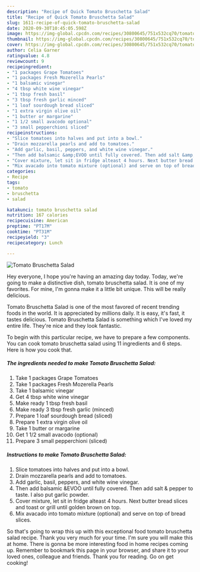 ```yaml
---
description: "Recipe of Quick Tomato Bruschetta Salad"
title: "Recipe of Quick Tomato Bruschetta Salad"
slug: 1611-recipe-of-quick-tomato-bruschetta-salad
date: 2020-09-30T10:45:05.598Z
image: https://img-global.cpcdn.com/recipes/30800645/751x532cq70/tomato-bruschetta-salad-recipe-main-photo.jpg
thumbnail: https://img-global.cpcdn.com/recipes/30800645/751x532cq70/tomato-bruschetta-salad-recipe-main-photo.jpg
cover: https://img-global.cpcdn.com/recipes/30800645/751x532cq70/tomato-bruschetta-salad-recipe-main-photo.jpg
author: Celia Garner
ratingvalue: 4.8
reviewcount: 9
recipeingredient:
- "1 packages Grape Tomatoes"
- "1 packages Fresh Mozerella Pearls"
- "1 balsamic vinegar"
- "4 tbsp white wine vinegar"
- "1 tbsp fresh basil"
- "3 tbsp fresh garlic minced"
- "1 loaf sourdough bread sliced"
- "1 extra virgin olive oil"
- "1 butter or margarine"
- "1 1/2 small avacodo optional"
- "3 small pepperchioni sliced"
recipeinstructions:
- "Slice tomatoes into halves and put into a bowl."
- "Drain mozzarella pearls and add to tomatoes."
- "Add garlic, basil, peppers, and white wine vinegar."
- "Then add balsamic &amp;EVOO until fully covered. Then add salt &amp; pepper to taste. I also put garlic powder."
- "Cover mixture, let sit in fridge alteast 4 hours. Next butter bread slices and toast or grill until golden brown on top."
- "Mix avacado into tomato mixture (optional) and serve on top of bread slices."
categories:
- Recipe
tags:
- tomato
- bruschetta
- salad

katakunci: tomato bruschetta salad 
nutrition: 167 calories
recipecuisine: American
preptime: "PT17M"
cooktime: "PT31M"
recipeyield: "3"
recipecategory: Lunch

---
```



![Tomato Bruschetta Salad](https://img-global.cpcdn.com/recipes/30800645/751x532cq70/tomato-bruschetta-salad-recipe-main-photo.jpg)

Hey everyone, I hope you're having an amazing day today. Today, we're going to make a distinctive dish, tomato bruschetta salad. It is one of my favorites. For mine, I'm gonna make it a little bit unique. This will be really delicious.

Tomato Bruschetta Salad is one of the most favored of recent trending foods in the world. It is appreciated by millions daily. It is easy, it's fast, it tastes delicious. Tomato Bruschetta Salad is something which I've loved my entire life. They're nice and they look fantastic.




To begin with this particular recipe, we have to prepare a few components. You can cook tomato bruschetta salad using 11 ingredients and 6 steps. Here is how you cook that.

<!--inarticleads1-->

##### The ingredients needed to make Tomato Bruschetta Salad:

1. Take 1 packages Grape Tomatoes
1. Take 1 packages Fresh Mozerella Pearls
1. Take 1 balsamic vinegar
1. Get 4 tbsp white wine vinegar
1. Make ready 1 tbsp fresh basil
1. Make ready 3 tbsp fresh garlic (minced)
1. Prepare 1 loaf sourdough bread (sliced)
1. Prepare 1 extra virgin olive oil
1. Take 1 butter or margarine
1. Get 1 1/2 small avacodo (optional)
1. Prepare 3 small pepperchioni (sliced)




<!--inarticleads2-->

##### Instructions to make Tomato Bruschetta Salad:

1. Slice tomatoes into halves and put into a bowl.
1. Drain mozzarella pearls and add to tomatoes.
1. Add garlic, basil, peppers, and white wine vinegar.
1. Then add balsamic &amp;EVOO until fully covered. Then add salt &amp; pepper to taste. I also put garlic powder.
1. Cover mixture, let sit in fridge alteast 4 hours. Next butter bread slices and toast or grill until golden brown on top.
1. Mix avacado into tomato mixture (optional) and serve on top of bread slices.




So that's going to wrap this up with this exceptional food tomato bruschetta salad recipe. Thank you very much for your time. I'm sure you will make this at home. There is gonna be more interesting food in home recipes coming up. Remember to bookmark this page in your browser, and share it to your loved ones, colleague and friends. Thank you for reading. Go on get cooking!

